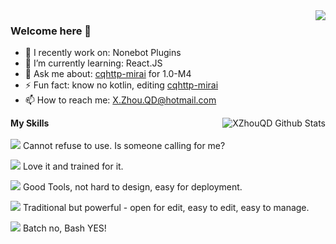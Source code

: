 <a href="#">
  <img align="right" src="https://github-readme-stats.vercel.app/api?username=XZhouQD&count_private=true&show_icons=true&bg_color=22,66ccff,99ffff" />
</a>

### Welcome here 👋

- 🔭 I recently work on: Nonebot Plugins
- 🌱 I’m currently learning: React.JS
- 💬 Ask me about: [cqhttp-mirai](https://github.com/XZhouQD/cqhttp-mirai) for 1.0-M4
- ⚡ Fun fact: know no kotlin, editing [cqhttp-mirai](https://github.com/XZhouQD/cqhttp-mirai)
- 📫 How to reach me: [X.Zhou.QD@hotmail.com](mailto:X.Zhou.QD@hotmail.com)

<img align="right" alt="XZhouQD Github Stats" src="https://github-readme-stats.vercel.app/api/top-langs/?username=XZhouQD&show_icons=true&hide_border=true&theme=radical&bg_color=22,66ccff,99ffff" />

**My Skills**<br /><br />
![](https://img.shields.io/badge/-Python3-blue?style=for-the-badge) Cannot refuse to use. Is someone calling for me?

![](https://img.shields.io/badge/-Java-orange?style=for-the-badge) Love it and trained for it.

![](https://img.shields.io/badge/-MySQL-yellowgreen?style=for-the-badge) Good Tools, not hard to design, easy for deployment.

![](https://img.shields.io/badge/-Mediawiki-blueviolet?style=for-the-badge) Traditional but powerful - open for edit, easy to edit, easy to manage.

![](https://img.shields.io/badge/-Shell-brightgreen?style=for-the-badge) Batch no, Bash YES!
